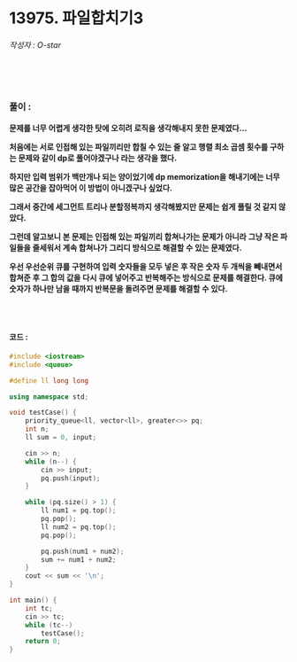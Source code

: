 # 13975. 파일합치기3

###### 작성자 : O-star

<br/>

<br/>

### 풀이 : 

**문제를 너무 어렵게 생각한 탓에 오히려 로직을 생각해내지 못한 문제였다...**

**처음에는 서로 인접해 있는 파일끼리만 합칠 수 있는 줄 알고 행렬 최소 곱셈 횟수를 구하는 문제와 같이 dp로 풀어야겠구나 라는 생각을 했다.**

**하지만 입력 범위가 백만개나 되는 양이었기에 dp memorization을 해내기에는 너무 많은 공간을 잡아먹어 이 방법이 아니겠구나 싶었다.**

**그래서 중간에 세그먼트 트리나 분할정복까지 생각해봤지만 문제는 쉽게 풀릴 것 같지 않았다.**

**그런데 알고보니 본 문제는 인접해 있는 파일끼리 합쳐나가는 문제가 아니라 그냥 작은 파일들을 줄세워서 계속 합쳐나가 그리디 방식으로 해결할 수 있는 문제였다.**

**우선 우선순위 큐를 구현하여 입력 숫자들을 모두 넣은 후 작은 숫자 두 개씩을 빼내면서 합쳐준 후 그 합의 값을 다시 큐에 넣어주고 반복해주는 방식으로 문제를 해결한다. 큐에 숫자가 하나만 남을 때까지 반복문을 돌려주면 문제를 해결할 수 있다.**

<br/>

<br/>

#### 코드 : 

```c++
#include <iostream>
#include <queue>

#define ll long long

using namespace std;

void testCase() {
    priority_queue<ll, vector<ll>, greater<>> pq;
    int n;
    ll sum = 0, input;

    cin >> n;
    while (n--) {
        cin >> input;
        pq.push(input);
    }

    while (pq.size() > 1) {
        ll num1 = pq.top();
        pq.pop();
        ll num2 = pq.top();
        pq.pop();

        pq.push(num1 + num2);
        sum += num1 + num2;
    }
    cout << sum << '\n';
}

int main() {
    int tc;
    cin >> tc;
    while (tc--)
        testCase();
    return 0;
}
```

